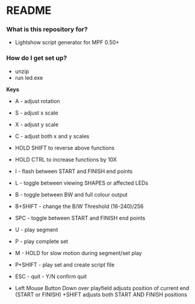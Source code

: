 # README #

### What is this repository for? ###

* Lightshow script generator for MPF 0.50+ 


### How do I get set up? ###

* unzip 
* run led.exe


**Keys**

* A - adjust rotation
* S - adjust x scale
* X - adjust y scale
* C - adjust both x and y scales
* HOLD SHIFT to reverse above functions
* HOLD CTRL to increase functions by 10X

* I - flash between START and FINISH end points
* L - toggle between viewing SHAPES or affected LEDs
* B - toggle between BW and full colour output
* B+SHIFT - change the B/W Threshold (16-240)/256

* SPC - toggle between START and FINISH end points

* U - play segment
* P - play complete set
* M - HOLD for slow motion during segment/set play

* P+SHIFT - play set and create script file

* ESC - quit - Y/N confirm quit

* Left Mouse Button Down over playfield adjusts position 
  of current end (START or FINISH)
  +SHIFT adjusts both START AND FINISH positions
  



